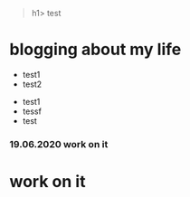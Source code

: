 >h1> test

# blogging about my life

+ test1
 + test2

* test1
 * tessf
  * test

### 19.06.2020 work on it
   # work on it
   
